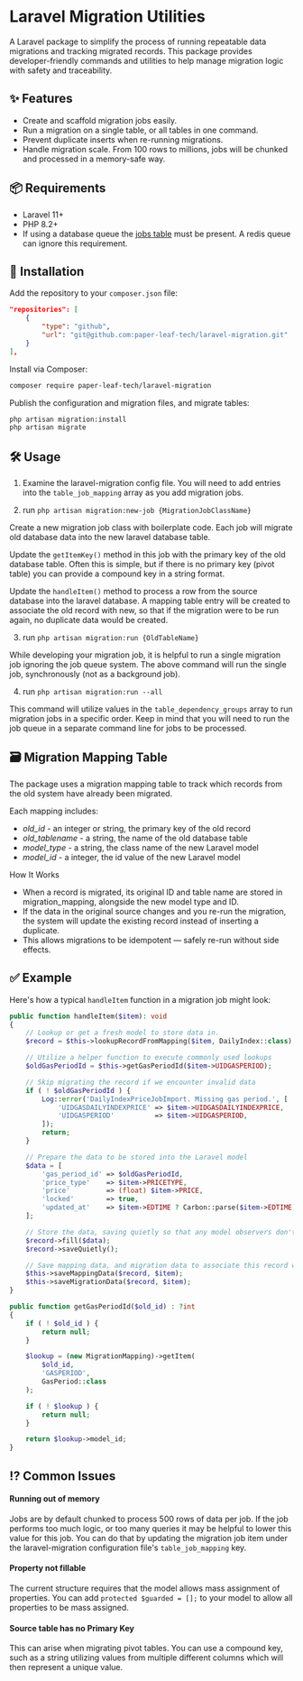 # Laravel Migration Utilities

A Laravel package to simplify the process of running repeatable data migrations and tracking migrated records. This package provides developer-friendly commands and utilities to help manage migration logic with safety and traceability.

## ✨ Features

- Create and scaffold migration jobs easily.
- Run a migration on a single table, or all tables in one command.
- Prevent duplicate inserts when re-running migrations.
- Handle migration scale. From 100 rows to millions, jobs will be chunked and processed in a memory-safe way.

## 📦 Requirements

- Laravel 11+
- PHP 8.2+
- If using a database queue the [jobs table](https://laravel.com/docs/12.x/queues#driver-prerequisites) must be present. A redis queue can ignore this requirement.

## 🚀 Installation

Add the repository to your `composer.json` file:
```json
"repositories": [
    {
        "type": "github",
        "url": "git@github.com:paper-leaf-tech/laravel-migration.git"
    }
],
```

Install via Composer:
```bash
composer require paper-leaf-tech/laravel-migration
```

Publish the configuration and migration files, and migrate tables:
```bash
php artisan migration:install
php artisan migrate
```

## 🛠 Usage

1. Examine the laravel-migration config file. You will need to add entries into the `table_job_mapping` array as you add migration jobs.

2. run `php artisan migration:new-job {MigrationJobClassName}`

Create a new migration job class with boilerplate code. Each job will migrate old database data into the new laravel database table.

Update the `getItemKey()` method in this job with the primary key of the old database table. Often this is simple, but if there is no primary key (pivot table) you can provide a compound key in a string format.

Update the `handleItem()` method to process a row from the source database into the laravel database. A mapping table entry will be created to associate the old record with new, so that if the migration were to be run again, no duplicate data would be created.

3. run `php artisan migration:run {OldTableName}`

While developing your migration job, it is helpful to run a single migration job ignoring the job queue system. The above command will run the single job, synchronously (not as a background job).

4. run `php artisan migration:run --all`

This command will utilize values in the `table_dependency_groups` array to run migration jobs in a specific order. Keep in mind that you will need to run the job queue in a separate command line for jobs to be processed.

## 🗃 Migration Mapping Table

The package uses a migration mapping table to track which records from the old system have already been migrated.

Each mapping includes:
- *old_id* - an integer or string, the primary key of the old record
- *old_tablename* - a string, the name of the old database table
- *model_type* - a string, the class name of the new Laravel model
- *model_id* - a integer, the id value of the new Laravel model

How It Works
- When a record is migrated, its original ID and table name are stored in migration_mapping, alongside the new model type and ID.
- If the data in the original source changes and you re-run the migration, the system will update the existing record instead of inserting a duplicate.
- This allows migrations to be idempotent — safely re-run without side effects.

## ✅ Example

Here's how a typical `handleItem` function in a migration job might look:

```php
public function handleItem($item): void
{
    // Lookup or get a fresh model to store data in.
    $record = $this->lookupRecordFromMapping($item, DailyIndex::class);

    // Utilize a helper function to execute commonly used lookups
    $oldGasPeriodId = $this->getGasPeriodId($item->UIDGASPERIOD);

    // Skip migrating the record if we encounter invalid data
    if ( ! $oldGasPeriodId ) {
        Log::error('DailyIndexPriceJobImport. Missing gas period.', [
            'UIDGASDAILYINDEXPRICE' => $item->UIDGASDAILYINDEXPRICE,
            'UIDGASPERIOD'          => $item->UIDGASPERIOD,
        ]);
        return;
    }

    // Prepare the data to be stored into the Laravel model
    $data = [
        'gas_period_id' => $oldGasPeriodId,
        'price_type'    => $item->PRICETYPE,
        'price'         => (float) $item->PRICE,
        'locked'        => true,
        'updated_at'    => $item->EDTIME ? Carbon::parse($item->EDTIME) : now(),
    ];

    // Store the data, saving quietly so that any model observers don't trigger.
    $record->fill($data);
    $record->saveQuietly();

    // Save mapping data, and migration data to associate this record with the old data in case we need it in the future.
    $this->saveMappingData($record, $item);
    $this->saveMigrationData($record, $item);
}

public function getGasPeriodId($old_id) : ?int
{
    if ( ! $old_id ) {
        return null;
    }

    $lookup = (new MigrationMapping)->getItem(
        $old_id,
        'GASPERIOD',
        GasPeriod::class
    );

    if ( ! $lookup ) {
        return null;
    }

    return $lookup->model_id;
}
```

## ⁉️ Common Issues

#### Running out of memory
Jobs are by default chunked to process 500 rows of data per job. If the job performs too much logic, or too many queries it may be helpful to lower this value for this job. You can do that by updating the migration job item under the laravel-migration configuration file's `table_job_mapping` key.

#### Property not fillable
The current structure requires that the model allows mass assignment of properties. You can add `protected $guarded = [];` to your model to allow all properties to be mass assigned.

#### Source table has no Primary Key
This can arise when migrating pivot tables. You can use a compound key, such as a string utilizing values from multiple different columns which will then represent a unique value.